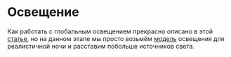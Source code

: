 # Освещение

Как работать с глобальным освещением прекрасно описано в
этой [статье](https://xgm.guru/p/wc3/Globalnoe-osveschenie-Yv8), но на данном этапе мы просто
возьмём [модель](https://www.hiveworkshop.com/threads/dark-nights-day-night-cycle.324142) освещения для реалистичной
ночи и расставим побольше источников света.